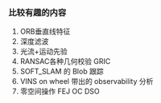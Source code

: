 <!--
 * @Author: Liu Weilong
 * @Date: 2021-01-29 16:41:49
 * @LastEditors: Liu Weilong 
 * @LastEditTime: 2021-02-01 10:45:22
 * @FilePath: /3rd-test-learning/work_record/learning_task/week_plan_collection_2021/interesting_target.md
 * @Description: 
-->
### 比较有趣的内容
1. ORB垂直线特征
2. 深度滤波
3. 光流+运动先验
4. RANSAC各种几何校验 GRIC
5. SOFT_SLAM 的 Blob 跟踪
6. VINS on wheel 带出的 observability 分析
7. 零空间操作 FEJ OC DSO
